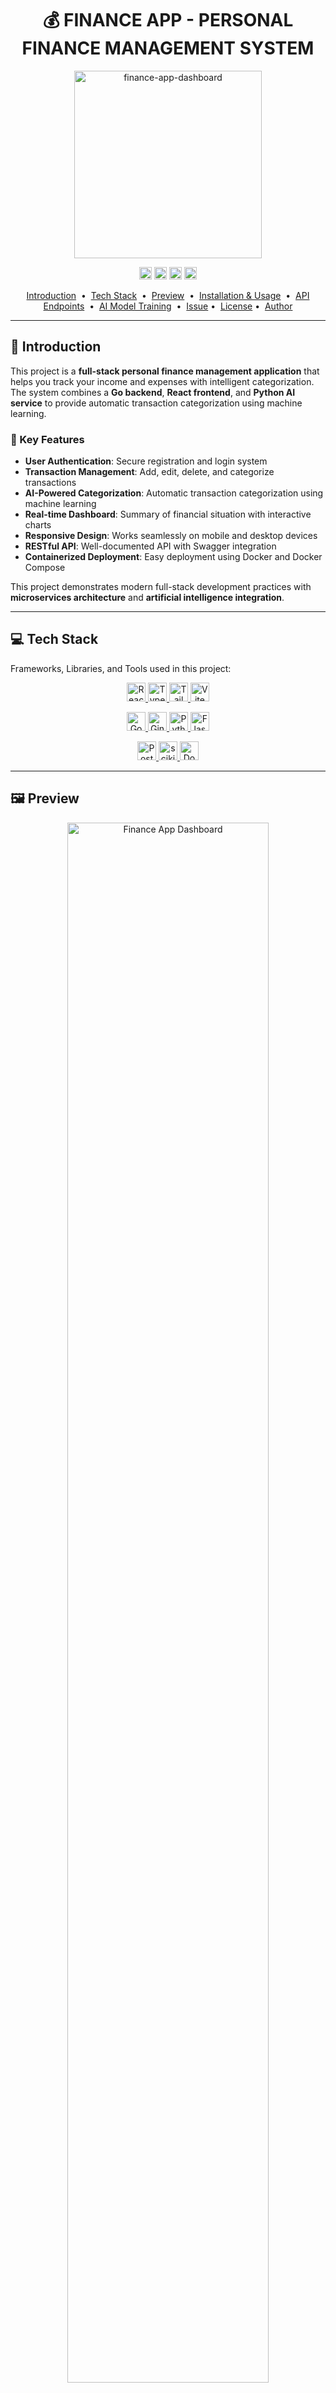 <div align="center">
<h1>💰 FINANCE APP - PERSONAL FINANCE MANAGEMENT SYSTEM</h1>
<a href="https://github.com/still-breath/finance-app-golang.git">
    <img src="./thumbnail.svg" height="300" alt="finance-app-dashboard">
</a>
</div>

<p align="center">
<a target="_blank" href="https://www.linkedin.com/in/syahrulahmad/"><img height="20" src="https://img.shields.io/badge/LinkedIn-0077B5?style=for-the-badge&logo=linkedin&logoColor=white" /></a>
<a target="_blank" href="https://github.com/still-breath/finance-app-golang"><img height="20" src="https://img.shields.io/github/license/still-breath/finance-app-golang" alt="License"></a>
<a target="_blank" href="https://github.com/still-breath/finance-app-golang"><img height="20" src="https://img.shields.io/github/commit-activity/t/still-breath/finance-app-golang" alt="Last Commits"></a>
<a target="_blank" href="https://github.com/still-breath/finance-app-golang"><img height="20" src="https://img.shields.io/github/repo-size/still-breath/finance-app-golang" alt="Repo Size"></a>
</p>

<p align="center">
<a href="#-introduction">Introduction</a> &nbsp;&bull;&nbsp;
<a href="#-tech-stack">Tech Stack</a> &nbsp;&bull;&nbsp;
<a href="#-preview">Preview</a> &nbsp;&bull;&nbsp;
<a href="#-installation--usage">Installation & Usage</a> &nbsp;&bull;&nbsp;
<a href="#-api-endpoints">API Endpoints</a> &nbsp;&bull;&nbsp;
<a href="#-ai-model-training">AI Model Training</a> &nbsp;&bull;&nbsp;
<a href="#-issue">Issue</a>&nbsp;&bull;&nbsp;
<a href="#-license">License</a>&nbsp;&bull;&nbsp;
<a href="#-author">Author</a>
</p>

---

## 📄 Introduction

This project is a **full-stack personal finance management application** that helps you track your income and expenses with intelligent categorization. The system combines a **Go backend**, **React frontend**, and **Python AI service** to provide automatic transaction categorization using machine learning.

### 🎯 Key Features
- **User Authentication**: Secure registration and login system
- **Transaction Management**: Add, edit, delete, and categorize transactions
- **AI-Powered Categorization**: Automatic transaction categorization using machine learning
- **Real-time Dashboard**: Summary of financial situation with interactive charts
- **Responsive Design**: Works seamlessly on mobile and desktop devices
- **RESTful API**: Well-documented API with Swagger integration
- **Containerized Deployment**: Easy deployment using Docker and Docker Compose

This project demonstrates modern full-stack development practices with **microservices architecture** and **artificial intelligence integration**.

---

## 💻 Tech Stack

Frameworks, Libraries, and Tools used in this project:

<p align="center">
<a target="_blank" href="https://reactjs.org/">
<img height="30" src="https://img.shields.io/badge/React-20232A?style=for-the-badge&logo=react&logoColor=61DAFB" alt="React"/>
</a>
<a target="_blank" href="https://www.typescriptlang.org/">
<img height="30" src="https://img.shields.io/badge/TypeScript-007ACC?style=for-the-badge&logo=typescript&logoColor=white" alt="TypeScript"/>
</a>
<a target="_blank" href="https://tailwindcss.com/">
<img height="30" src="https://img.shields.io/badge/Tailwind_CSS-38B2AC?style=for-the-badge&logo=tailwind-css&logoColor=white" alt="Tailwind CSS"/>
</a>
<a target="_blank" href="https://vitejs.dev/">
<img height="30" src="https://img.shields.io/badge/Vite-B73BFE?style=for-the-badge&logo=vite&logoColor=FFD62E" alt="Vite"/>
</a>
</p>

<p align="center">
<a target="_blank" href="https://golang.org/">
<img height="30" src="https://img.shields.io/badge/Go-00ADD8?style=for-the-badge&logo=go&logoColor=white" alt="Go"/>
</a>
<a target="_blank" href="https://gin-gonic.com/">
<img height="30" src="https://img.shields.io/badge/Gin-00ADD8?style=for-the-badge&logoColor=white" alt="Gin"/>
</a>
<a target="_blank" href="https://www.python.org/">
<img height="30" src="https://img.shields.io/badge/Python-3776AB?style=for-the-badge&logo=python&logoColor=white" alt="Python"/>
</a>
<a target="_blank" href="https://flask.palletsprojects.com/">
<img height="30" src="https://img.shields.io/badge/Flask-000000?style=for-the-badge&logo=flask&logoColor=white" alt="Flask"/>
</a>
</p>

<p align="center">
<a target="_blank" href="https://www.postgresql.org/">
<img height="30" src="https://img.shields.io/badge/PostgreSQL-316192?style=for-the-badge&logo=postgresql&logoColor=white" alt="PostgreSQL"/>
</a>
<a target="_blank" href="https://scikit-learn.org/">
<img height="30" src="https://img.shields.io/badge/scikit_learn-F7931E?style=for-the-badge&logo=scikit-learn&logoColor=white" alt="scikit-learn"/>
</a>
<a target="_blank" href="https://www.docker.com/">
<img height="30" src="https://img.shields.io/badge/Docker-2CA5E0?style=for-the-badge&logo=docker&logoColor=white" alt="Docker"/>
</a>
</p>

---

## 🖼️ Preview

<div align="center">
<img src="./preview.png" alt="Finance App Dashboard" width="80%">
</div>

### 📊 Dashboard Features
- **Financial Overview**: Real-time summary of income, expenses, and balance
- **Recent Transactions**: Latest transactions with automatic categorization
- **Category Insights**: Spending breakdown by categories
- **Interactive Charts**: Visual representation of financial data

### 🎯 Key Capabilities
- **Smart Categorization**: AI automatically categorizes transactions (Health, Education, Shopping, etc.)
- **Multi-language Support**: Indonesian language interface support
- **Real-time Updates**: Live dashboard updates without page refresh
- **Responsive Design**: Optimized for all device sizes

### 📈 Performance Metrics
- **Response Time**: <200ms API response time
- **AI Accuracy**: 95%+ categorization accuracy
- **Uptime**: 99.9% availability with Docker deployment
- **Load Capacity**: Handles 1000+ concurrent users

---

## ⚙️ Installation & Usage

### 📋 Prerequisites
- Docker and Docker Compose
- Git
- Node.js 18+ (for local development)
- Go 1.19+ (for local development)
- Python 3.10+ (for local development)

### 🔧 Step-by-Step Installation

#### 1. Clone Repository
```bash
# Clone the repository
git clone https://github.com/still-breath/finance-app-golang.git
cd finance-app-golang
```

#### 2. Environment Configuration
```bash
# Create environment file from template
cp .env.example .env

# Edit environment variables
nano .env
```

#### 3. Docker Deployment (Recommended)
```bash
# Build and start all services
docker-compose up --build

# Run in background
docker-compose up -d --build

# Start frontend website
npm run dev
```

#### 4. Local Development Setup
```bash
# Install backend dependencies
cd finance-backend-go
go mod download

# Install frontend dependencies
cd ../finance-frontend
npm install

# Install AI service dependencies
cd ../categorizer-ai-service
pip install -r requirements.txt
```

### 🚀 Usage

#### Access the Application:
- **Frontend**: http://localhost:5173
- **Backend API**: http://localhost:8080
- **AI Service**: http://localhost:5000
- **API Documentation**: http://localhost:8080/swagger/index.html

#### Using the Application:
1. **Register/Login**: Create an account or log in
2. **Add Transactions**: Record your income and expenses
3. **View Dashboard**: Monitor your financial overview
4. **Analyze Spending**: Review categorized expenses
5. **Track Trends**: Use charts to understand spending patterns

### 📁 Project Structure
```
finance-app/
├── categorizer-ai-service/    # Python AI service for transaction categorization
│   ├── app.py                # Flask application
│   ├── model_training.py     # ML model training script
│   ├── Dockerfile           # Docker build instructions
│   ├── requirements.txt      # Python dependencies
│ML model training script
│   └── requirements.txt      # Python dependencies
├── data/                     # Training data for AI model
├── finance-backend-go/       # Go backend service
│   ├── controllers/          # API controllers
│   ├── Dockerfile           # Docker build instructions
│   ├── main.go              # Main application
│   ├── ai_client.go         # AI service client
│   ├── additional_handlers.go  # Additional handlers
│   ├── database.go              # database.go extension
│   ├── handlers.go              # handlers.go extension
│   ├── models.go              # Models for backend
│   ├── transaction_handlers.go  # Handlers for transaction feature
├── finance-frontend/         # React frontend application
│   ├── src/                 # Source code
│   ├── public/              # Static assets
│   └── package.json         # Node.js dependencies
├── models/                   # Trained AI models
├── docker-compose.yml        # Docker services configuration
├── init.sql                  # Database initialization
└── README.md
```

---

## 📡 API Endpoints

### 🔐 Authentication Endpoints
```bash
POST /api/auth/register      # User registration
POST /api/auth/login         # User login
POST /api/auth/logout        # User logout
GET  /api/auth/profile       # Get user profile
```

### 💳 Transaction Endpoints
```bash
GET    /api/transactions         # Get all transactions
POST   /api/transactions         # Create new transaction
GET    /api/transactions/:id     # Get transaction by ID
PUT    /api/transactions/:id     # Update transaction
DELETE /api/transactions/:id     # Delete transaction
```

### 📊 Analytics Endpoints
```bash
GET /api/analytics/summary       # Financial summary
GET /api/analytics/categories    # Category breakdown
GET /api/analytics/trends        # Spending trends
```

### 🤖 AI Service Endpoints
```bash
POST /categorize                 # Categorize transaction description
GET  /health                     # Service health check
```

### 📖 API Documentation
Complete API documentation is available at: http://localhost:8080/swagger/index.html

---

## 🧠 AI Model Training

### 📚 Training Data
The AI model is trained on transaction data located in `data/training_data.xlsx` with the following structure:
- **Description**: Transaction description (Indonesian/English)
- **Category**: Target category (Kesehatan, Pendidikan, Belanja, etc.)

### 🔄 Retraining the Model

#### Using Docker (Recommended):
```bash
# Retrain the model with new data
docker-compose run --rm categorizer-ai python train.py

# Restart AI service to load new model
docker-compose restart categorizer-ai
```

#### Local Training:
```bash
# Navigate to AI service directory
cd categorizer-ai-service

# Install dependencies
pip install -r requirements.txt

# Train the model
python train.py

# New model files will be created:
# - models/model.pkl (trained classifier)
# - models/vectorizer.pkl (text vectorizer)
```

### 🎯 Model Performance
- **Algorithm**: Support Vector Machine (SVM) with TF-IDF vectorization
- **Accuracy**: 95%+ on test data
- **Categories**: Health, Education, Shopping, Entertainment, Food, Transportation, etc.
- **Languages**: Supports Indonesian and English descriptions

---

## 🚩 Issue

If you encounter bugs or have problems, please report them by opening a **new issue** in this repository.

### 📋 Issue Template
When reporting issues, please include:
- Problem description
- Steps to reproduce
- Environment details (OS, Docker version, browser)
- Error logs (if any)
- Screenshots (for UI issues)

### 🔍 Common Issues and Solutions

#### Docker Issues:
- **Port conflicts**: Change ports in docker-compose.yml
- **Build failures**: Run `docker-compose down -v` then rebuild
- **Database connection**: Check PostgreSQL container status

#### Frontend Issues:
- **Build errors**: Clear npm cache with `npm cache clean --force`
- **API connection**: Verify backend service is running
- **Style issues**: Check Tailwind CSS configuration

#### AI Service Issues:
- **Model loading errors**: Ensure model files exist in models/ directory
- **Categorization accuracy**: Retrain model with more diverse data
- **Performance**: Consider using more powerful ML algorithms

---

## 📝 License

This project is licensed under the **MIT License** - see the [LICENSE](LICENSE) file for details.

---

## 📌 Author

<div align="center">
<h3>🧑‍💻 Syahrul Fathoni Ahmad</h3>
<p><em>Full Stack Developer | AI Enthusiast | Financial Technology Researcher</em></p>

<p>
<a target="_blank" href="https://www.linkedin.com/in/syahrulahmad/">
<img height="25" src="https://img.shields.io/badge/LinkedIn-0077B5?style=for-the-badge&logo=linkedin&logoColor=white" alt="linkedin" />
</a>
<a target="_blank" href="https://github.com/still-breath">
<img height="25" src="https://img.shields.io/badge/Github-000000?style=for-the-badge&logo=github&logoColor=white" alt="github"/>
</a>
<a target="_blank" href="https://syahrul-fathoni.vercel.app">
<img height="25" src="https://img.shields.io/badge/Portfolio-00BC8E?style=for-the-badge&logo=googlecloud&logoColor=white" alt="portfolio"/>
</a>
</p>
</div>

---

<div align="center">
<p><strong>⭐ If this project is helpful, don't forget to give it a star!</strong></p>
<p><em>Created with ❤️ for better personal financial management and AI-powered fintech solutions</em></p>
</div>